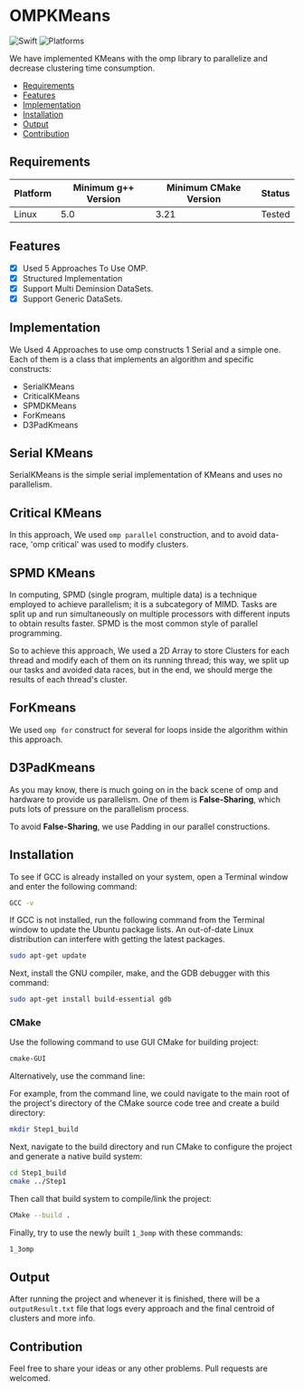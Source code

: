 # OMPKMeans

![Swift](https://img.shields.io/badge/C++-14-orange?style=flat-square)
![Platforms](https://img.shields.io/badge/Platforms-Linux-yellowgreen?style=flat-square)

We have implemented KMeans with the omp library to parallelize and decrease clustering time consumption. 


- [Requirements](#requirements)
- [Features](#features)
- [Implementation](#implementation)
- [Installation](#installation)
- [Output](#output)
- [Contribution](#contribution)


## Requirements

| Platform | Minimum g++ Version | Minimum CMake Version | Status |
| --- | --- | --- | --- |
| Linux | 5.0 | 3.21 | Tested |

## Features

- [x] Used 5 Approaches To Use OMP.
- [x] Structured Implementation
- [x] Support Multi Deminsion DataSets.
- [x] Support Generic DataSets.

## Implementation

We Used 4 Approaches to use omp constructs 1 Serial and a simple one. Each of them is a class that implements an algorithm and specific constructs: 

- SerialKMeans
- CriticalKMeans
- SPMDKMeans
- ForKmeans
- D3PadKmeans

## Serial KMeans

SerialKMeans is the simple serial implementation of KMeans and uses no parallelism.

## Critical KMeans

In this approach, We used `omp parallel` construction, and to avoid data-race, 'omp critical' was used to modify clusters.

## SPMD KMeans

In computing, SPMD (single program, multiple data) is a technique employed to achieve parallelism; it is a subcategory of MIMD. Tasks are split up and run simultaneously on multiple processors with different inputs to obtain results faster. SPMD is the most common style of parallel programming.

So to achieve this approach, We used a 2D Array to store Clusters for each thread and modify each of them on its running thread; this way, we split up our tasks and avoided data races, but in the end, we should merge the results of each thread's cluster.

## ForKmeans

We used `omp for` construct for several for loops inside the algorithm within this approach.

## D3PadKmeans

As you may know, there is much going on in the back scene of omp and hardware to provide us parallelism.
One of them is **False-Sharing**, which puts lots of pressure on the parallelism process.

To avoid **False-Sharing**, we use Padding in our parallel constructions.

## Installation

To see if GCC is already installed on your system, open a Terminal window and enter the following command:

``` bash
GCC -v
```

If GCC is not installed, run the following command from the Terminal window to update the Ubuntu package lists. An out-of-date Linux distribution can interfere with getting the latest packages.

``` bash
sudo apt-get update
```

Next, install the GNU compiler, make, and the GDB debugger with this command:

``` bash
sudo apt-get install build-essential gdb
```


### CMake

Use the following command to use GUI CMake for building project:

``` bash
cmake-GUI
```

Alternatively, use the command line:

For example, from the command line, we could navigate to the main root of the project's directory of the CMake source code tree and create a build directory:

``` bash
mkdir Step1_build
```

Next, navigate to the build directory and run CMake to configure the project and generate a native build system:

``` bash
cd Step1_build
cmake ../Step1
```

Then call that build system to compile/link the project:

``` bash
CMake --build .
```

Finally, try to use the newly built `1_3omp` with these commands:

``` bash
1_3omp
```

## Output

After running the project and whenever it is finished, there will be a `outputResult.txt` file that logs every approach and the final centroid of clusters and more info.


## Contribution

Feel free to share your ideas or any other problems. Pull requests are welcomed.

